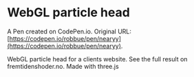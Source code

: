 # WebGL particle head

A Pen created on CodePen.io. Original URL: [https://codepen.io/robbue/pen/nearyy](https://codepen.io/robbue/pen/nearyy).

WebGL particle head for a clients website. 
See the full result on fremtidenshoder.no. 
Made with three.js

